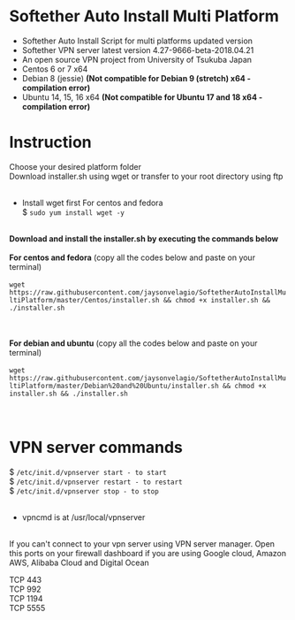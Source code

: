 # Softether Auto Install Multi Platform<br />
* Softether Auto Install Script for multi platforms updated version<br />
* Softether VPN server latest version 4.27-9666-beta-2018.04.21
* An open source VPN project from University of Tsukuba Japan<br />
* Centos 6 or 7 x64
* Debian 8 (jessie) <b>(Not compatible for Debian 9 (stretch) x64 - compilation error)</b>
* Ubuntu 14, 15, 16 x64 <b>(Not compatible for Ubuntu 17 and 18 x64 - compilation error)</b>
# Instruction<br />
Choose your desired platform folder<br />
Download installer.sh using wget or transfer to your root directory using ftp<br /><br />

* Install wget first For centos and fedora<br />
$ ```sudo yum install wget -y```<br /><br /></b>

<b>Download and install the installer.sh by executing the commands below</b><br /><br />
<b>For centos and fedora</b> (copy all the codes below and paste on your terminal)<br /><br />
``` wget https://raw.githubusercontent.com/jaysonvelagio/SoftetherAutoInstallMultiPlatform/master/Centos/installer.sh && chmod +x installer.sh && ./installer.sh ```<br /><br /><br />


<b>For debian and ubuntu</b> (copy all the codes below and paste on your terminal)<br /><br />
```wget https://raw.githubusercontent.com/jaysonvelagio/SoftetherAutoInstallMultiPlatform/master/Debian%20and%20Ubuntu/installer.sh && chmod +x installer.sh && ./installer.sh```<br /><br /><br />


# VPN server commands<br />
$ ```/etc/init.d/vpnserver start - to start```<br />
$ ```/etc/init.d/vpnserver restart - to restart```<br />
$ ```/etc/init.d/vpnserver stop - to stop```<br /><br />

* vpncmd is at /usr/local/vpnserver<br /><br />

If you can't connect to your vpn server using VPN server manager. Open this ports on your firewall dashboard if you are using Google cloud, Amazon AWS, Alibaba Cloud and Digital Ocean<br />

TCP 443<br />
TCP 992<br />
TCP 1194<br />
TCP 5555<br />



